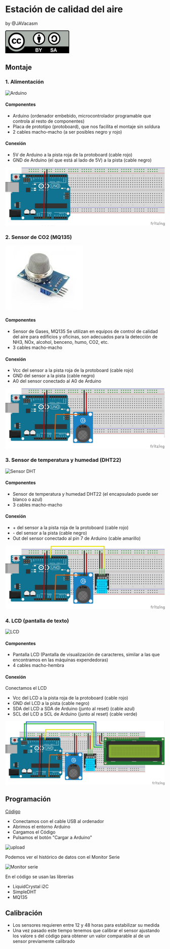 # Estación de calidad del aire

by @JAVacasm

![Licencia CC by SA](./imagenes/Licencia_CC.png)

## Montaje

### 1. Alimentación

![Arduino](https://upload.wikimedia.org/wikipedia/commons/thumb/3/38/Arduino_Uno_-_R3.jpg/300px-Arduino_Uno_-_R3.jpg)

#### Componentes
* Arduino (ordenador embebido, microcontrolador programable que controla al resto de componentes)
* Placa de prototipo (protoboard), que nos facilita el montaje sin soldura
* 2 cables macho-macho (a ser posibles negro y rojo)

#### Conexión

* 5V de Arduino a la pista roja de la protoboard (cable rojo)
* GND de Arduino (el que está al lado de 5V)  a la pista (cable negro)

![1.Arduino](./imagenes/1.Arduino.png)

### 2. Sensor de CO2 (MQ135)

![MQ135](./imagenes/ma135.jpg)

#### Componentes
* Sensor de Gases, MQ135 Se utilizan en equipos de control de calidad del aire para edificios y oficinas, son adecuados para la detección de NH3, NOx, alcohol, benceno, humo, CO2, etc.
* 3 cables macho-macho

#### Conexión

* Vcc del sensor a la pista roja de la protoboard (cable rojo)
* GND del sensor   a la pista (cable negro)
* A0 del sensor conectado al A0 de Arduino

![2.MQ135](./imagenes/2.MQ135.png)

### 3. Sensor de temperatura y humedad (DHT22)


![Sensor DHT](http://domoticx.com/wp-content/uploads/DHT11-Pinout-keyes.jpg)

#### Componentes

* Sensor de temperatura y humedad DHT22 (el encapsulado puede ser blanco o azul)
* 3 cables macho-macho

#### Conexión

* \+ del sensor a la pista roja de la protoboard (cable rojo)
* \- del sensor  a la pista (cable negro)
* Out del sensor conectado al pin 7 de Arduino (cable amarillo)

![3.DHT22.png](./imagenes/3.DHT22.png)

### 4. LCD (pantalla de texto)

![LCD](http://img.dxcdn.com/productimages/sku_374741_2.jpg)

#### Componentes

* Pantalla LCD (Pantalla de visualización de caracteres, similar a las que encontramos en las máquinas expendedoras)
* 4 cables macho-hembra

#### Conexión

Conectamos el LCD

* Vcc del LCD a la pista roja de la protoboard (cable rojo)
* GND del LCD a la pista (cable negro)
* SDA del LCD a SDA de Arduino (junto al reset) (cable azul)
* SCL del LCD a SCL de Arduino (junto al reset) (cable verde)

![4.LCD](./imagenes/4.LCD.png)

## Programación

[Código](./CalidadAire/CalidadAire.ino)

* Conectamos con el cable USB al ordenador
* Abrimos el entorno Arduino
* Cargamos el Código
* Pulsamos el botón "Cargar a Arduino"

![upload](http://wordpress.blinkinlabs.com/wp-content/uploads/2014/07/arduino_upload_button.png)

Podemos ver el histórico de datos con el Monitor Serie

![Monitor serie](https://lh6.googleusercontent.com/GO9HQ1q3v4ho-H7ZqP55cQ4o_nLdyYpkCauIWOvN5xrQAMNIfgeiu_LiRTfAN2yruvjBLGMNrACzWffwhlM5ADSem35dDPpI9Mj5WWN-l8YSizSh-3HwvPEwtzAo3o0ZZjJgAyw)

En el código se usan las librerías
* LiquidCrystal i2C
* SimpleDHT
* MQ135

## Calibración

* Los sensores requieren entre 12 y 48 horas para estabilizar su medida
* Una vez pasado este tiempo tenemos que calibrar el sensor ajustando los valore s del código para obtener un valor comparable al de un sensor previamente calibrado
